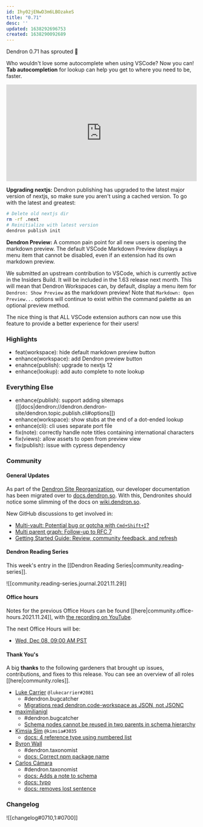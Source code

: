 ```yaml
---
id: Ihy02jENwD3m6LBOzakeS
title: "0.71"
desc: ''
updated: 1638292696753
created: 1638290092689
---
```


Dendron 0.71 has sprouted  🌱

Who wouldn't love some autocomplete when using VSCode? Now you can! **Tab autocompletion** for lookup can help you get to where you need to be, faster.

<div style="position: relative; padding-bottom: 50.847457627118644%; height: 0;"><iframe src="https://www.loom.com/embed/e2e6cd06c05d45fb9ed60542b96a069e" frameborder="0" webkitallowfullscreen mozallowfullscreen allowfullscreen style="position: absolute; top: 0; left: 0; width: 100%; height: 100%;"></iframe></div>

**Upgrading nextjs:** Dendron publishing has upgraded to the latest major version of nextjs, so make sure you aren't using a cached version. To go with the latest and greatest:

```bash
# Delete old nextjs dir
rm -rf .next
# Reinitialize with latest version
dendron publish init
```

**Dendron Preview:** A common pain point for all new users is opening the markdown preview. The default VSCode Markdown Preview displays a menu item that cannot be disabled, even if an extension had its own markdown preview.

We submitted an upstream contribution to VSCode, which is currently active in the Insiders Build. It will be included in the 1.63 release next month. This will mean that Dendron Workspaces can, by default, display a menu item for `Dendron: Show Preview` as the markdown preview! Note that `Markdown: Open Preview...` options will continue to exist within the command palette as an optional preview method.

The nice thing is that ALL VSCode extension authors can now use this feature to provide a better experience for their users!

### Highlights
- feat(workspace): hide default markdown preview button
- enhance(workspace): add Dendron preview button
- enahnce(publish): upgrade to nextjs 12
- enhance(lookup): add auto complete to note lookup

### Everything Else
- enhance(publish): support adding sitemaps ([[docs|dendron://dendron.dendron-site/dendron.topic.publish.cli#options]])
- enhance(workspace): show stubs at the end of a dot-ended lookup
- enhance(cli): cli uses separate port file
- fix(note): correctly handle note titles containing international characters
- fix(views): allow assets to open from preview view
- fix(publish): issue with cypress dependency

### Community

#### General Updates

As part of the [Dendron Site Reorganization](https://github.com/dendronhq/dendron/discussions/1665), our developer documentation has been migrated over to [docs.dendron.so](https://docs.dendron.so/). With this, Dendronites should notice some slimming of the docs on [wiki.dendron.so](https://wiki.dendron.so/).

New GitHub discussions to get involved in:
- [Multi-vault: Potential bug or gotcha with `Cmd+Shift+I`?](https://github.com/dendronhq/dendron/discussions/1798)
- [Multi parent graph: Follow-up to RFC 7](https://github.com/dendronhq/dendron/discussions/1802)
- [Getting Started Guide: Review, community feedback, and refresh](https://github.com/dendronhq/dendron/discussions/1756)

#### Dendron Reading Series

This week's entry in the [[Dendron Reading Series|community.reading-series]].

![[community.reading-series.journal.2021.11.29]]

#### Office hours

Notes for the previous Office Hours can be found [[here|community.office-hours.2021.11.24]], with [the recording on YouTube](https://www.youtube.com/watch?v=LuoD8ibOazE).

The next Office Hours will be:

- [Wed, Dec 08, 09:00 AM PST](https://lu.ma/s6r2cq39)

#### Thank You's

A big **thanks** to the following gardeners that brought up issues, contributions, and fixes to this release.
You can see an overview of all roles [[here|community.roles]].

- [Luke Carrier](https://github.com/LukeCarrier) `@lukecarrier#2081`
    - #dendron.bugcatcher
    - [Migrations read dendron.code-workspace as JSON, not JSONC](https://github.com/dendronhq/dendron/issues/1790)
- [maximilianigl](https://github.com/maximilianigl)
    - #dendron.bugcatcher
    - [Schema nodes cannot be reused in two parents in schema hierarchy](https://github.com/dendronhq/dendron/issues/1799)
- [Kimsia Sim](https://github.com/simkimsia) `@kimsia#3035`
    - [docs: 4 reference type using numbered list](https://github.com/dendronhq/dendron-site/pull/294/files)
- [Byron Wall](https://github.com/byronwall)
    - #dendron.taxonomist
    - [docs: Correct npm package name](https://github.com/dendronhq/dendron-site/pull/295)
- [Carlos Cámara](https://github.com/ccamara)
    - #dendron.taxonomist
    - [docs: Adds a note to schema](https://github.com/dendronhq/dendron-site/pull/306)
    - [docs: typo](https://github.com/dendronhq/dendron-site/pull/305)
    - [docs: removes lost sentence](https://github.com/dendronhq/dendron-site/pull/304)

### Changelog
![[changelog#0710,1:#0700]]
